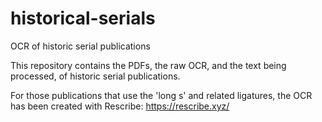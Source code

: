 # historical-serials
OCR of historic serial publications

This repository contains the PDFs, the raw OCR, and the text being processed, of historic serial publications.

For those publications that use the 'long s' and related ligatures, the OCR has been created with Rescribe:
https://rescribe.xyz/
